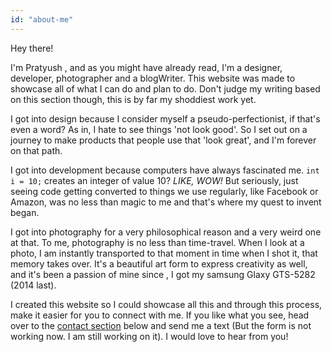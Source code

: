 ```yaml
---
id: "about-me"
---
```


Hey there!

I'm Pratyush , and as you might have already read, I'm a designer, developer, photographer and a blogWriter. This website was made to showcase all of what I can do and plan to do. Don't judge my writing based on this section though, this is by far my shoddiest work yet.

I got into design because I consider myself a pseudo-perfectionist, if that's even a word? As in, I hate to see things 'not look good'. So I set out on a journey to make products that people use that 'look great', and I'm forever on that path.

I got into development because computers have always fascinated me. `int i = 10;` creates an integer of value 10? _LIKE, WOW!_ But seriously, just seeing code getting converted to things we use regularly, like Facebook or Amazon, was no less than magic to me and that's where my quest to invent began.

I got into photography for a very philosophical reason and a very weird one at that. To me, photography is no less than time-travel. When I look at a photo, I am instantly transported to that moment in time when I shot it, that memory takes over. It's a beautiful art form to express creativity as well, and it's been a passion of mine since , I got my samsung Glaxy GTS-5282 (2014 last).

I created this website so I could showcase all this and through this process, make it easier for you to connect with me. If you like what you see, head over to the [contact section](#contact) below and send me a text (But the form is not working now. I am still working on it). I would love to hear from you!
